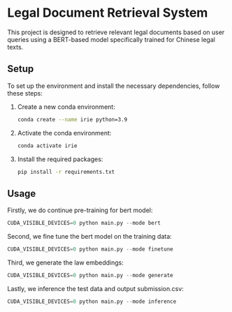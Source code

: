 # Legal Document Retrieval System

This project is designed to retrieve relevant legal documents based on user queries using a BERT-based model specifically trained for Chinese legal texts.

## Setup

To set up the environment and install the necessary dependencies, follow these steps:

1. Create a new conda environment:
    ```sh
    conda create --name irie python=3.9
    ```

2. Activate the conda environment:
    ```sh
    conda activate irie
    ```

3. Install the required packages:
    ```sh
    pip install -r requirements.txt
    ```

## Usage

Firstly, we do continue pre-training for bert model:
```python
CUDA_VISIBLE_DEVICES=0 python main.py --mode bert
```
Second, we fine tune the bert model on the training data:
```python
CUDA_VISIBLE_DEVICES=0 python main.py --mode finetune
```
Third, we generate the law embeddings:
```python
CUDA_VISIBLE_DEVICES=0 python main.py --mode generate
```
Lastly, we inference the test data and output submission.csv:
```python
CUDA_VISIBLE_DEVICES=0 python main.py --mode inference
```
